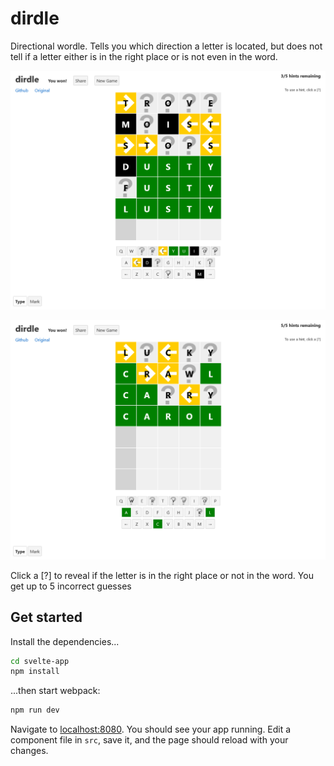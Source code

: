 # dirdle

Directional wordle. Tells you which direction a letter is located, but does not tell if a letter either is in the right place or is not even in the word.

![screenshot](sc1.png)

![screenshot](sc2.png)

Click a [?] to reveal if the letter is in the right place or not in the word. You get up to 5 incorrect guesses

## Get started

Install the dependencies...

```bash
cd svelte-app
npm install
```

...then start webpack:

```bash
npm run dev
```

Navigate to [localhost:8080](http://localhost:8080). You should see your app running. Edit a component file in `src`, save it, and the page should reload with your changes.
